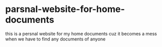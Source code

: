 # parsnal-website-for-home-documents
this is a persnal website for my home documents cuz it becomes a mess when we have to find any documents of anyone 
